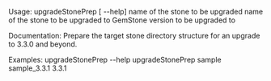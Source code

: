 Usage: upgradeStonePrep [ --help] <source-stone-name> <target-stone-name> <target-gs-version>
  <source-stone-name>  name of the stone to be upgraded
  <target-stone-name>  name of the stone to be upgraded to
  <target-gs-version>  GemStone version to be upgraded to
	
Documentation:
Prepare the target stone directory structure for an upgrade to 3.3.0 and beyond.

Examples:
    upgradeStonePrep --help
    upgradeStonePrep sample sample_3.3.1 3.3.1
